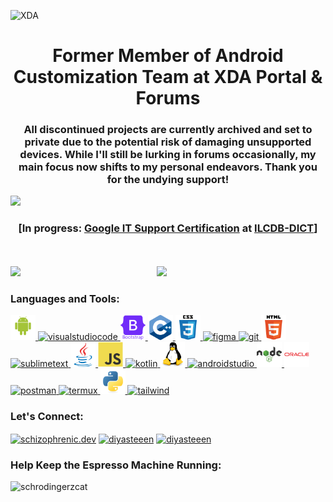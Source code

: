 ![XDA](https://logos-download.com/wp-content/uploads/2020/06/XDA_Developers_Logo.png)

<h1 align="center">Former Member of Android Customization Team at XDA Portal & Forums</h1>
<h3 align="center">All discontinued projects are currently archived and set to private due to the potential risk of damaging unsupported devices. While I'll still be lurking in forums occasionally, my main focus now shifts to my personal endeavors. Thank you for the undying support!</h3>

<img  src="https://user-images.githubusercontent.com/74038190/212284100-561aa473-3905-4a80-b561-0d28506553ee.gif">
<h3 align="center">[In progress: <a href="https://grow.google/certificates/it-support/">Google IT Support Certification</a> at <a href="https://dict.gov.ph">ILCDB-DICT</a>] </h3><br></br>
<img  src="https://user-images.githubusercontent.com/74038190/212284100-561aa473-3905-4a80-b561-0d28506553ee.gif">
<img align="right" width="270" src="https://user-images.githubusercontent.com/74038190/216654112-f34391b7-72e0-4053-8849-30dcaeaa1aaa.gif">
<h3 align="left">Languages and Tools:</h3>
<p align="left"> <a href="https://developer.android.com" target="_blank" rel="noreferrer"> <img src="https://raw.githubusercontent.com/devicons/devicon/master/icons/android/android-original-wordmark.svg" alt="android" width="40" height="40"/> </a> <a href="https://code.visualstudio.com" target="_blank" rel="noreferrer"> <img src="https://upload.wikimedia.org/wikipedia/commons/9/9a/Visual_Studio_Code_1.35_icon.svg" alt="visualstudiocode" width="40" height="40"/> </a> <a href="https://getbootstrap.com" target="_blank" rel="noreferrer"> <img src="https://raw.githubusercontent.com/devicons/devicon/master/icons/bootstrap/bootstrap-plain-wordmark.svg" alt="bootstrap" width="40" height="40"/> </a> <a href="https://www.w3schools.com/cpp/" target="_blank" rel="noreferrer"> <img src="https://raw.githubusercontent.com/devicons/devicon/master/icons/cplusplus/cplusplus-original.svg" alt="cplusplus" width="40" height="40"/> </a> <a href="https://www.w3schools.com/css/" target="_blank" rel="noreferrer"> <img src="https://raw.githubusercontent.com/devicons/devicon/master/icons/css3/css3-original-wordmark.svg" alt="css3" width="40" height="40"/> </a> <a href="https://www.figma.com/" target="_blank" rel="noreferrer"> <img src="https://www.vectorlogo.zone/logos/figma/figma-icon.svg" alt="figma" width="40" height="40"/> </a> <a href="https://git-scm.com/" target="_blank" rel="noreferrer"> <img src="https://www.vectorlogo.zone/logos/git-scm/git-scm-icon.svg" alt="git" width="40" height="40"/> </a> <a href="https://www.w3.org/html/" target="_blank" rel="noreferrer"> <img src="https://raw.githubusercontent.com/devicons/devicon/master/icons/html5/html5-original-wordmark.svg" alt="html5" width="40" height="40"/> </a> <a href="https://www.sublimetext.com" target="_blank" rel="noreferrer"> <img src="https://upload.wikimedia.org/wikipedia/en/d/d2/Sublime_Text_3_logo.png" alt="sublimetext" width="40" height="40"/> </a> <a href="https://www.java.com" target="_blank" rel="noreferrer"> <img src="https://raw.githubusercontent.com/devicons/devicon/master/icons/java/java-original.svg" alt="java" width="40" height="40"/> </a> <a href="https://developer.mozilla.org/en-US/docs/Web/JavaScript" target="_blank" rel="noreferrer"> <img src="https://raw.githubusercontent.com/devicons/devicon/master/icons/javascript/javascript-original.svg" alt="javascript" width="40" height="40"/> </a> <a href="https://kotlinlang.org" target="_blank" rel="noreferrer"> <img src="https://www.vectorlogo.zone/logos/kotlinlang/kotlinlang-icon.svg" alt="kotlin" width="40" height="40"/> </a> <a href="https://www.linux.org/" target="_blank" rel="noreferrer"> <img src="https://raw.githubusercontent.com/devicons/devicon/master/icons/linux/linux-original.svg" alt="linux" width="40" height="40"/> </a> <a href="https://developer.android.com/studio/intro" target="_blank" rel="noreferrer"> <img src="https://upload.wikimedia.org/wikipedia/commons/thumb/5/55/Android_Studio_Logo_%282023%29.svg/240px-Android_Studio_Logo_%282023%29.svg.png" alt="androidstudio" width="40" height="40"/> </a> <a href="https://nodejs.org" target="_blank" rel="noreferrer"> <img src="https://raw.githubusercontent.com/devicons/devicon/master/icons/nodejs/nodejs-original-wordmark.svg" alt="nodejs" width="40" height="40"/> </a> <a href="https://www.oracle.com/" target="_blank" rel="noreferrer"> <img src="https://raw.githubusercontent.com/devicons/devicon/master/icons/oracle/oracle-original.svg" alt="oracle" width="40" height="40"/> </a> <a href="https://postman.com" target="_blank" rel="noreferrer"> <img src="https://www.vectorlogo.zone/logos/getpostman/getpostman-icon.svg" alt="postman" width="40" height="40"/>  </a> <a href="https://github.com/termux/termux-app#github" target="_blank" rel="noreferrer"> <img src="https://upload.wikimedia.org/wikipedia/commons/f/f3/Termux_2.png" alt="termux" width="40" height="40"/> </a> <a href="https://www.python.org" target="_blank" rel="noreferrer"> <img src="https://raw.githubusercontent.com/devicons/devicon/master/icons/python/python-original.svg" alt="python" width="40" height="40"/> </a> <a href="https://tailwindcss.com/" target="_blank" rel="noreferrer"> <img src="https://www.vectorlogo.zone/logos/tailwindcss/tailwindcss-icon.svg" alt="tailwind" width="40" height="40"/> </a> </p>

<h3 align="left">Let's Connect:</h3>
<p align="left">
<a href="https://fb.com/schizophrenic.dev" target="blank"><img align="center" src="https://upload.wikimedia.org/wikipedia/commons/b/b9/2023_Facebook_icon.svg" alt="schizophrenic.dev" height="35" width="40" /></a>  
<a href="https://twitter.com/diyasteeen" target="blank"><img align="center" src="https://upload.wikimedia.org/wikipedia/commons/c/ce/X_logo_2023.svg" alt="diyasteeen" height="30" width="30" /></a>
<a href="https://linkedin.com/in/diyasteeen" target="blank"><img align="center" src="https://upload.wikimedia.org/wikipedia/commons/b/b1/LinkedIn_Logo_2013_%282%29.svg" alt="diyasteeen" height="30" width="50" /></a> </p>

<h3 align="left">Help Keep the Espresso Machine Running:</h3>
<p><a href="https://ko-fi.com/schrodingerzcat"> <img align="left" src="https://cdn.ko-fi.com/cdn/kofi3.png?v=3" height="50" width="210" alt="schrodingerzcat" /></a></p><br></br>
